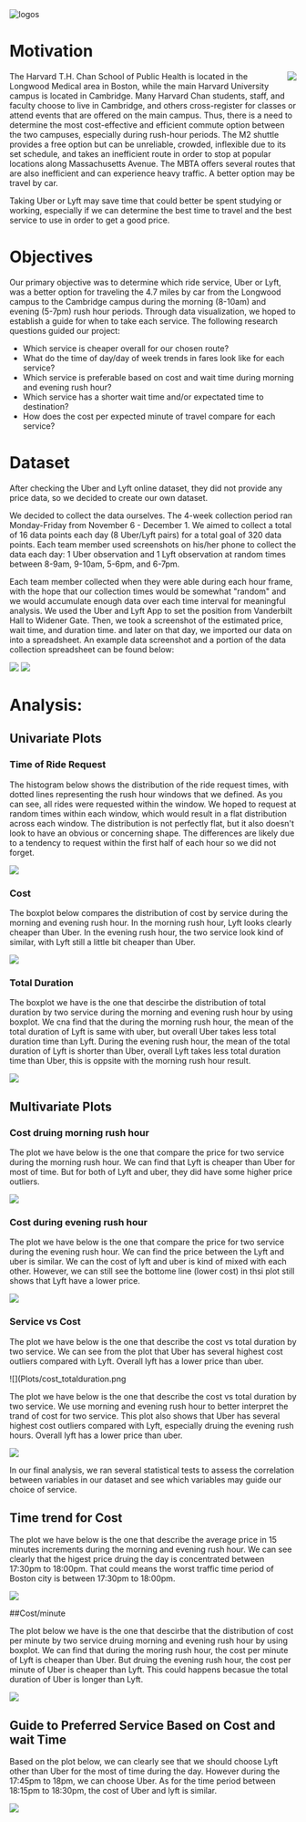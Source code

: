 


<img src="Images/UberLyftLogos_Smaller.jpg" alt="logos">


# Motivation

<img src="Images/UberLyftGoogleMap.jpg" align="right">
The Harvard T.H. Chan School of Public Health is located in the Longwood Medical area in Boston, while the main Harvard University campus is located in Cambridge. Many Harvard Chan students, staff, and faculty choose to live in Cambridge, and others cross-register for classes or attend events that are offered on the main campus. Thus, there is a need to determine the most cost-effective and efficient commute option between the two campuses, especially during rush-hour periods. The M2 shuttle provides a free option but can be unreliable, crowded, inflexible due to its set schedule, and takes an inefficient route in order to stop at popular locations along Massachusetts Avenue. The MBTA offers several routes that are also inefficient and can experience heavy traffic. A better option may be travel by car.

Taking Uber or Lyft may save time that could better be spent studying or working, especially if we can determine the best time to travel and the best service to use in order to get a good price. 


# Objectives

Our primary objective was to determine which ride service, Uber or Lyft, was a better option for traveling the 4.7 miles by car from the Longwood campus to the Cambridge campus during the morning (8-10am) and evening (5-7pm) rush hour periods. Through data visualization, we hoped to establish a guide for when to take each service. The following research questions guided our project:

* Which service is cheaper overall for our chosen route?
* What do the time of day/day of week trends in fares look like for each service?
* Which service is preferable based on cost and wait time during morning and evening rush hour?
* Which service has a shorter wait time and/or expectated time to destination?
* How does the cost per expected minute of travel compare for each service?


# Dataset

After checking the Uber and Lyft online dataset, they did not provide any price data, so we decided to create our own dataset.

We decided to collect the data ourselves. The 4-week collection period ran Monday-Friday from November 6 - December 1. We aimed to collect a total of 16 data points each day (8 Uber/Lyft pairs) for a total goal of 320 data points. Each team member used screenshots on his/her phone to collect the data each day: 1 Uber observation and 1 Lyft observation at random times between 8-9am, 9-10am, 5-6pm, and 6-7pm.

Each team member collected when they were able during each hour frame, with the hope that our collection times would be somewhat "random" and we would accumulate enough data over each time interval for meaningful analysis. We used the Uber and Lyft App to set the position from Vanderbilt Hall to Widener Gate. Then, we took a screenshot of the estimated price, wait time, and duration time. and later on that day, we imported our data on into a spreadsheet. An example data screenshot and a portion of the data collection spreadsheet can be found below:


![](Images/Uber_Screenshot_Resized.png) ![](Images/Lyft_Screenshot_Resized.png)


# Analysis:


## Univariate Plots

### Time of Ride Request

The histogram below shows the distribution of the ride request times, with dotted lines representing the rush hour windows that we defined. As you can see, all rides were requested within the window. We hoped to request at random times within each window, which would result in a flat distribution across each window. The distribution is not perfectly flat, but it also doesn't look to have an obvious or concerning shape. The differences are likely due to a tendency to request within the first half of each hour so we did not forget.


![](Plots/ridereq_distr.png)


### Cost

The boxplot below compares the distribution of cost by service during the morning and evening rush hour. In the morning rush hour, Lyft looks clearly cheaper than Uber. In the evening rush hour, the two service look kind of similar, with Lyft still a little bit cheaper than Uber.

![](Plots/ridecost_distr_boxp.png)


### Total Duration

The boxplot we have is the one that descirbe the distribution of total duration by two service during the morning and evening rush hour by using boxplot. We cna find that the during the morning rush hour, the mean of the total duration of Lyft is same with uber, but overall Uber takes less total duration time than Lyft. During the evening rush hour, the mean of the total duration of Lyft is shorter than Uber, overall Lyft takes less total duration time than Uber, this is oppsite with the morning rush hour result. 


![](Plots/totalduration_boxp.png)



## Multivariate Plots


### Cost druing morning rush hour

The plot we have below is the one that compare the price for two service during the morning rush hour. We can find that Lyft is cheaper than Uber for most of time. But for both of Lyft and uber, they did have some higher price outliers.

![](Plots/price_am.png) 

### Cost during evening rush hour

The plot we have below is the one that compare the price for two service during the evening rush hour. We can find the price between the Lyft and uber is similar. We can the cost of lyft and uber is kind of mixed with each other. However, we can still see the bottome line (lower cost) in thsi plot still shows that Lyft have a lower price. 

![](Plots/price_pm.png)


### Service vs Cost

The plot we have below is the one that describe the cost vs total duration by two service. We can see from the plot that Uber has several highest cost outliers compared with Lyft. Overall lyft has a lower price than uber. 

![](Plots/cost_totalduration.png


The plot we have below is the one that describe the cost vs total duration by two service. We use morning and evening rush hour to better interpret the trand of cost for two service. This plot also shows that Uber has several highest cost outliers compared with Lyft, especially druing the evening rush hours. Overall lyft has a lower price than uber.

![](Plots/cost_dur.png)







In our final analysis, we ran several statistical tests to assess the correlation between variables in our dataset and see which variables may guide our choice of service.



## Time trend for Cost

The plot we have below is the one that describe the average price in 15 minutes increments during the morning and evening rush hour. We can see clearly that the higest price druing the day is concentrated between 17:30pm to 18:00pm. That could means the worst traffic time period of Boston city is between 17:30pm to 18:00pm.

![](Plots/pricein15min.png)



##Cost/minute

The plot below we have is the one that descirbe that the distribution of cost per minute by two service druing morning and evening rush hour by using boxplot. We can find that during the moring rush hour, the cost per minute of Lyft is cheaper than Uber. But druing the evening rush hour, the cost per minute of Uber is cheaper than Lyft. This could happens becasue the total duration of Uber is longer than Lyft. 

![](Plots/cost_per_min_boxp.png)




## Guide to Preferred Service Based on Cost and wait Time

Based on the plot below, we can clearly see that we should choose Lyft other than Uber for the most of time during the day. However during the 17:45pm to 18pm, we can choose Uber. As for the time period between 18:15pm to 18:30pm, the cost of Uber and lyft is similar. 

![](Plots/choicescheme_lyft.png)









